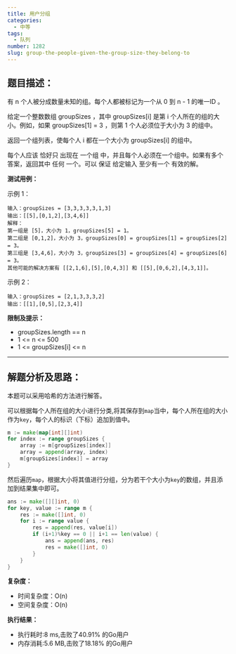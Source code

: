 ```yaml
---
title: 用户分组
categories:
  - 中等
tags:
  - 队列
number: 1282
slug: group-the-people-given-the-group-size-they-belong-to
---
```


## 题目描述：


有 n 个人被分成数量未知的组。每个人都被标记为一个从 0 到 n - 1 的唯一ID 。

给定一个整数数组 groupSizes ，其中 groupSizes[i] 是第 i 个人所在的组的大小。例如，如果 groupSizes[1] = 3 ，则第 1 个人必须位于大小为 3 的组中。

返回一个组列表，使每个人 i 都在一个大小为 groupSizes[i] 的组中。

每个人应该 恰好只 出现在 一个组 中，并且每个人必须在一个组中。如果有多个答案，返回其中 任何 一个。可以 保证 给定输入 至少有一个 有效的解。

**测试用例：**

示例 1：
```
输入：groupSizes = [3,3,3,3,3,1,3]
输出：[[5],[0,1,2],[3,4,6]]
解释：
第一组是 [5]，大小为 1，groupSizes[5] = 1。
第二组是 [0,1,2]，大小为 3，groupSizes[0] = groupSizes[1] = groupSizes[2] = 3。
第三组是 [3,4,6]，大小为 3，groupSizes[3] = groupSizes[4] = groupSizes[6] = 3。
其他可能的解决方案有 [[2,1,6],[5],[0,4,3]] 和 [[5],[0,6,2],[4,3,1]]。
```
示例 2：
```
输入：groupSizes = [2,1,3,3,3,2]
输出：[[1],[0,5],[2,3,4]]
```
**限制及提示：**
- groupSizes.length == n
- 1 <= n <= 500
- 1 <= groupSizes[i] <= n

---
## 解题分析及思路：

本题可以采用哈希的方法进行解答。

可以根据每个人所在组的大小进行分类,将其保存到`map`当中，每个人所在组的大小作为`key`，每个人的标识（下标）追加到值中。
```go
m := make(map[int][]int)
for index := range groupSizes {
    array := m[groupSizes[index]]
    array = append(array, index)
    m[groupSizes[index]] = array
}
```

然后遍历`map`，根据大小将其值进行分组，分为若干个大小为`key`的数组，并且添加到结果集中即可。
```go
ans := make([][]int, 0)
for key, value := range m {
    res := make([]int, 0)
    for i := range value {
        res = append(res, value[i])
        if (i+1)%key == 0 || i+1 == len(value) {
            ans = append(ans, res)
            res = make([]int, 0)
        }
    }
}
```
**复杂度：**
- 时间复杂度：O(n)
- 空间复杂度：O(n)

**执行结果：**

- 执行耗时:8 ms,击败了40.91% 的Go用户
- 内存消耗:5.6 MB,击败了18.18% 的Go用户
